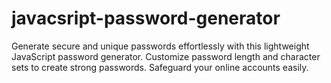 # javacsript-password-generator
Generate secure and unique passwords effortlessly with this lightweight JavaScript password generator. Customize password length and character sets to create strong passwords. Safeguard your online accounts easily.
